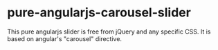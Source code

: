 # pure-angularjs-carousel-slider

This pure angularjs slider is free from jQuery and any specific CSS. It is based on angular's "carousel" directive.
